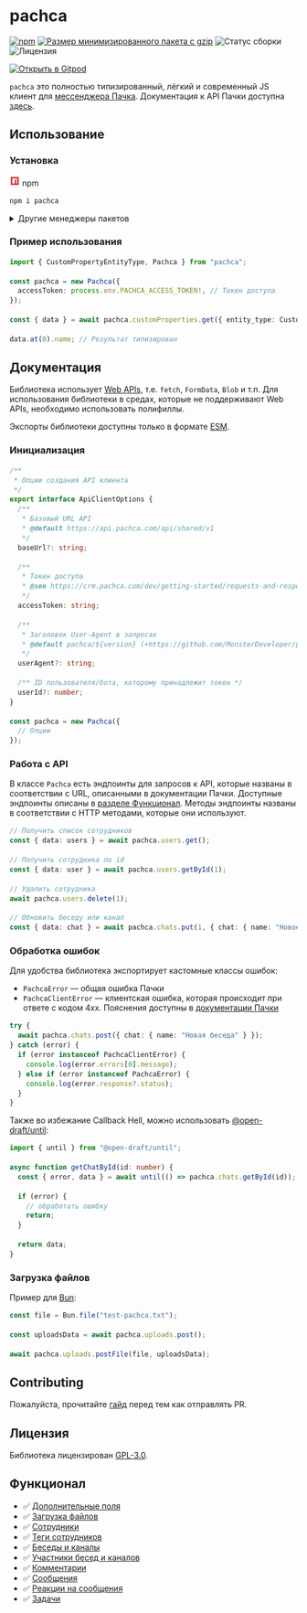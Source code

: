 # pachca
[![npm](https://img.shields.io/npm/v/pachca)](https://npmjs.com/package/pachca)
[![Размер минимизированного пакета с gzip](https://img.shields.io/bundlejs/size/pachca)](https://bundlejs.com/?q=pachca)
![Статус сборки](https://img.shields.io/github/actions/workflow/status/MonsterDeveloper/pachca/publish-to-npm.yml)
![Лицензия](https://img.shields.io/github/license/MonsterDeveloper/pachca)

<a href="https://gitpod.io/#https://github.com/MonsterDeveloper/pachca" rel="nofollow noopener noreferrer" target="_blank" class="after:hidden"><img src="https://gitpod.io/button/open-in-gitpod.svg" alt="Открыть в Gitpod"></a>


`pachca` это полностью типизированный, лёгкий и современный JS клиент для [мессенджера Пачка](https://pachca.com). Документация к API Пачки доступна [здесь](https://crm.pachca.com/dev/).

## Использование

### Установка
<img height="18" src="https://raw.githubusercontent.com/PKief/vscode-material-icon-theme/main/icons/npm.svg"> npm

```bash
npm i pachca
```
<details>
  <summary>Другие менеджеры пакетов</summary>

  <img height="18" src="https://raw.githubusercontent.com/PKief/vscode-material-icon-theme/main/icons/pnpm.svg"> pnpm

  ```bash
  pnpm add pachca
  ```

  <img height="18" src="https://raw.githubusercontent.com/PKief/vscode-material-icon-theme/main/icons/yarn.svg"> Yarn

  ```bash
  yarn add pachca
  ```

  <img height="18" src="https://raw.githubusercontent.com/PKief/vscode-material-icon-theme/main/icons/bun.svg"> bun

  ```bash
  bun add pachca
  ```

  <img height="18" src="https://raw.githubusercontent.com/PKief/vscode-material-icon-theme/main/icons/deno.svg"> Deno

  ```typescript
  import { Pachca } from "https://esm.sh/pachca";
  ```
</details>

### Пример использования
```typescript
import { CustomPropertyEntityType, Pachca } from "pachca";

const pachca = new Pachca({
  accessToken: process.env.PACHCA_ACCESS_TOKEN!, // Токен доступа
});

const { data } = await pachca.customProperties.get({ entity_type: CustomPropertyEntityType.User }); // Получаем все дополнительные поля для пользователей

data.at(0).name; // Результат типизирован
```

## Документация
Библиотека использует [Web APIs](https://developer.mozilla.org/en-US/docs/Web/API), т.е. `fetch`, `FormData`, `Blob` и т.п. Для использования библиотеки в средах, которые не поддерживают Web APIs, необходимо использовать полифиллы.

Экспорты библиотеки доступны только в формате [ESM](https://developer.mozilla.org/en-US/docs/Web/JavaScript/Guide/Modules).

### Инициализация
```typescript
/**
 * Опции создания API клиента
 */
export interface ApiClientOptions {
  /**
   * Базовый URL API
   * @default https://api.pachca.com/api/shared/v1
   */
  baseUrl?: string;

  /**
   * Токен доступа
   * @see https://crm.pachca.com/dev/getting-started/requests-and-responses/
   */
  accessToken: string;

  /**
   * Заголовок User-Agent в запросах
   * @default pachca/${version} (+https://github.com/MonsterDeveloper/pachca)
   */
  userAgent?: string;

  /** ID пользователя/бота, которому принадлежит токен */
  userId?: number;
}

const pachca = new Pachca({
  // Опции
});
```

### Работа с API
В классе `Pachca` есть эндпоинты для запросов к API, которые названы в соответствии с URL, описанными в документации Пачки. Доступные эндпоинты описаны в [разделе Функционал](#функционал). Методы эндпоинты названы в соответствии с HTTP методами, которые они используют.

```typescript
// Получить список сотрудников
const { data: users } = await pachca.users.get();

// Получить сотрудника по id
const { data: user } = await pachca.users.getById(1);

// Удалить сотрудника
await pachca.users.delete(1);

// Обновить беседу или канал
const { data: chat } = await pachca.chats.put(1, { chat: { name: "Новое название" } });
```

### Обработка ошибок
Для удобства библиотека экспортирует кастомные классы ошибок:
- `PachcaError` — общая ошибка Пачки
- `PachcaClientError` — клиентская ошибка, которая происходит при ответе с кодом 4xx. Пояснения доступны в [документации Пачки](https://crm.pachca.com/dev/getting-started/errors/)

```typescript
try {
  await pachca.chats.post({ chat: { name: "Новая беседа" } });
} catch (error) {
  if (error instanceof PachcaClientError) {
    console.log(error.errors[0].message);
  } else if (error instanceof PachcaError) {
    console.log(error.response?.status);
  }
}
```

Также во избежание Callback Hell, можно использовать [@open-draft/until](https://github.com/open-draft/until):
```typescript
import { until } from "@open-draft/until";

async function getChatById(id: number) {
  const { error, data } = await until(() => pachca.chats.getById(id));

  if (error) {
    // обработать ошибку
    return;
  }

  return data;
}
```

### Загрузка файлов
Пример для [Bun](https://bun.sh/):
```typescript
const file = Bun.file("test-pachca.txt");

const uploadsData = await pachca.uploads.post();

await pachca.uploads.postFile(file, uploadsData);
```


## Contributing
Пожалуйста, прочитайте [гайд](./CONTRIBUTING.md) перед тем как отправлять PR.

## Лицензия
Библиотека лицензирован [GPL-3.0](./LICENSE).

## Функционал
- ✅ [Дополнительные поля](https://crm.pachca.com/dev/common/fields/)
- ✅ [Загрузка файлов](https://crm.pachca.com/dev/common/files/)
- ✅ [Сотрудники](https://crm.pachca.com/dev/users/new/)
- ✅ [Теги сотрудников](https://crm.pachca.com/dev/group_tags/list/)
- ✅ [Беседы и каналы](https://crm.pachca.com/dev/chats/new/)
- ✅ [Участники бесед и каналов](https://crm.pachca.com/dev/members/users/new/)
- ✅ [Комментарии](https://crm.pachca.com/dev/threads/new/)
- ✅ [Сообщения](https://crm.pachca.com/dev/messages/new/)
- ✅ [Реакции на сообщения](https://crm.pachca.com/dev/reactions/new/)
- ✅ [Задачи](https://crm.pachca.com/dev/tasks/new/)